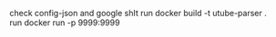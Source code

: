 check config-json and google shIt
run docker build -t utube-parser .      
run docker run -p 9999:9999           